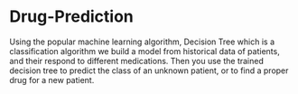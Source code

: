 # Drug-Prediction
Using the popular machine learning algorithm, Decision Tree which is a classification algorithm we build a model from historical data of patients, and their respond to different medications. Then you use the trained decision tree to predict the class of an unknown patient, or to find a proper drug for a new patient.
